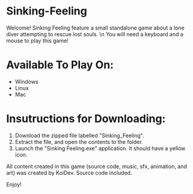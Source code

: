 # Sinking-Feeling

Welcome! Sinking Feeling feature a small standalone game about a lone diver attempting to rescue lost souls. \n
You will need a keyboard and a mouse to play this game! 

# Available To Play On:
- Windows
- Linux
- Mac

# Insutructions for Downloading:

1. Download the zipped file labelled "Sinking_Feeling".
2. Extract the file, and open the contents to the folder.
3. Launch the "Sinking Feeling.exe" application. It should have a yellow icon.

All content created in this game (source code, music, sfx, animation, and art) was created by KoiDev.
Source code included.

Enjoy!
